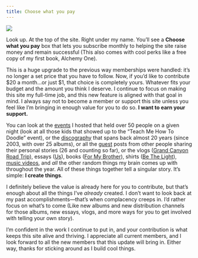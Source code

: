 ```yaml
---
title: Choose what you pay
---
```


![][image-1]

Look up. At the top of the site. Right under my name. You’ll see a **Choose what you pay** box that lets you subscribe monthly to helping the site raise money and remain successful (This also comes with cool perks like a free copy of my first book, Alchemy One).

This is a huge upgrade to the previous way memberships were handled: it’s no longer a set price that you have to follow. Now, if you’d like to contribute $20 a month...or just $1, that choice is completely yours. Whatever fits your budget and the amount you think I deserve. I continue to focus on making this site my full-time job, and this new feature is aligned with that goal in mind. I always say not to become a member or support this site unless you feel like I’m bringing in enough value for you to do so. **I want to earn your support.**

You can look at the [events][1] I hosted that held over 50 people on a given night (look at all those kids that showed up to the “Teach Me How To Doodle” event), or the [discography][2] that spans back almost 20 years (since 2003, with over 25 albums), or all the [guest][3] posts from other people sharing their personal stories (26 and counting so far), or the vlogs ([Grand Canyon Road Trip][4]), essays ([Us][5]), books ([For My Brother][6]), shirts ([Be The Light][7]), [music videos][8], and *all* the other random things my brain comes up with throughout the year. All of these things together tell a singular story. It’s simple: **I create things**.

I definitely believe the value is already here for you to contribute, but that’s enough about all the things I’ve *already* created. I don’t want to look back at my past accomplishments—that’s when complacency creeps in. I’d rather focus on what’s to come (Like new albums and new distribution channels for those albums, new essays, vlogs, and more ways for you to get involved with telling your own story).

I’m confident in the work I continue to put in, and your contribution is what keeps this site alive and thriving. I appreciate all current members, and I look forward to all the new members that this update will bring in. Either way, thanks for sticking around as I build cool things.

[1]:	create
[2]:	music
[3]:	guest
[4]:	canyon
[5]:	us
[6]:	a1
[7]:	light
[8]:	https://nashp.com/music#videos

[image-1]:	https://i.imgur.com/WaegkCS.jpg